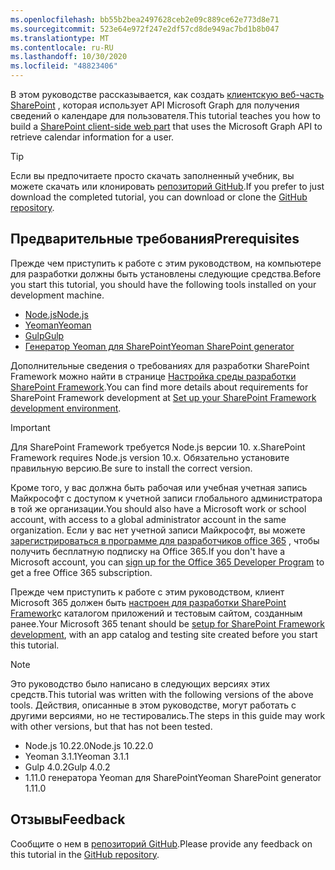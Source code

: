 ```yaml
---
ms.openlocfilehash: bb55b2bea2497628ceb2e09c889ce62e773d8e71
ms.sourcegitcommit: 523e64e972f247e2df57cd8de949ac7bd1b8b047
ms.translationtype: MT
ms.contentlocale: ru-RU
ms.lasthandoff: 10/30/2020
ms.locfileid: "48823406"
---
```

<!-- markdownlint-disable MD002 MD041 -->

<span data-ttu-id="11d0d-101">В этом руководстве рассказывается, как создать [клиентскую веб-часть SharePoint](https://docs.microsoft.com/sharepoint/dev/spfx/web-parts/overview-client-side-web-parts) , которая использует API Microsoft Graph для получения сведений о календаре для пользователя.</span><span class="sxs-lookup"><span data-stu-id="11d0d-101">This tutorial teaches you how to build a [SharePoint client-side web part](https://docs.microsoft.com/sharepoint/dev/spfx/web-parts/overview-client-side-web-parts) that uses the Microsoft Graph API to retrieve calendar information for a user.</span></span>

> [!TIP]
> <span data-ttu-id="11d0d-102">Если вы предпочитаете просто скачать заполненный учебник, вы можете скачать или клонировать [репозиторий GitHub](https://github.com/microsoftgraph/msgraph-training-spfx).</span><span class="sxs-lookup"><span data-stu-id="11d0d-102">If you prefer to just download the completed tutorial, you can download or clone the [GitHub repository](https://github.com/microsoftgraph/msgraph-training-spfx).</span></span>

## <a name="prerequisites"></a><span data-ttu-id="11d0d-103">Предварительные требования</span><span class="sxs-lookup"><span data-stu-id="11d0d-103">Prerequisites</span></span>

<span data-ttu-id="11d0d-104">Прежде чем приступить к работе с этим руководством, на компьютере для разработки должны быть установлены следующие средства.</span><span class="sxs-lookup"><span data-stu-id="11d0d-104">Before you start this tutorial, you should have the following tools installed on your development machine.</span></span>

- [<span data-ttu-id="11d0d-105">Node.js</span><span class="sxs-lookup"><span data-stu-id="11d0d-105">Node.js</span></span>](https://nodejs.org/en/download/releases/)
- [<span data-ttu-id="11d0d-106">Yeoman</span><span class="sxs-lookup"><span data-stu-id="11d0d-106">Yeoman</span></span>](https://yeoman.io/)
- [<span data-ttu-id="11d0d-107">Gulp</span><span class="sxs-lookup"><span data-stu-id="11d0d-107">Gulp</span></span>](https://gulpjs.com/)
- [<span data-ttu-id="11d0d-108">Генератор Yeoman для SharePoint</span><span class="sxs-lookup"><span data-stu-id="11d0d-108">Yeoman SharePoint generator</span></span>](https://docs.microsoft.com/sharepoint/dev/spfx/toolchain/scaffolding-projects-using-yeoman-sharepoint-generator)

<span data-ttu-id="11d0d-109">Дополнительные сведения о требованиях для разработки SharePoint Framework можно найти в странице [Настройка среды разработки SharePoint Framework](https://docs.microsoft.com/sharepoint/dev/spfx/set-up-your-development-environment).</span><span class="sxs-lookup"><span data-stu-id="11d0d-109">You can find more details about requirements for SharePoint Framework development at [Set up your SharePoint Framework development environment](https://docs.microsoft.com/sharepoint/dev/spfx/set-up-your-development-environment).</span></span>

> [!IMPORTANT]
> <span data-ttu-id="11d0d-110">Для SharePoint Framework требуется Node.js версии 10. x.</span><span class="sxs-lookup"><span data-stu-id="11d0d-110">SharePoint Framework requires Node.js version 10.x.</span></span> <span data-ttu-id="11d0d-111">Обязательно установите правильную версию.</span><span class="sxs-lookup"><span data-stu-id="11d0d-111">Be sure to install the correct version.</span></span>

<span data-ttu-id="11d0d-112">Кроме того, у вас должна быть рабочая или учебная учетная запись Майкрософт с доступом к учетной записи глобального администратора в той же организации.</span><span class="sxs-lookup"><span data-stu-id="11d0d-112">You should also have a Microsoft work or school account, with access to a global administrator account in the same organization.</span></span> <span data-ttu-id="11d0d-113">Если у вас нет учетной записи Майкрософт, вы можете [зарегистрироваться в программе для разработчиков office 365](https://developer.microsoft.com/office/dev-program) , чтобы получить бесплатную подписку на Office 365.</span><span class="sxs-lookup"><span data-stu-id="11d0d-113">If you don't have a Microsoft account, you can [sign up for the Office 365 Developer Program](https://developer.microsoft.com/office/dev-program) to get a free Office 365 subscription.</span></span>

<span data-ttu-id="11d0d-114">Прежде чем приступить к работе с этим руководством, клиент Microsoft 365 должен быть [настроен для разработки SharePoint Framework](https://docs.microsoft.com/sharepoint/dev/spfx/set-up-your-developer-tenant)с каталогом приложений и тестовым сайтом, созданным ранее.</span><span class="sxs-lookup"><span data-stu-id="11d0d-114">Your Microsoft 365 tenant should be [setup for SharePoint Framework development](https://docs.microsoft.com/sharepoint/dev/spfx/set-up-your-developer-tenant), with an app catalog and testing site created before you start this tutorial.</span></span>

> [!NOTE]
> <span data-ttu-id="11d0d-115">Это руководство было написано в следующих версиях этих средств.</span><span class="sxs-lookup"><span data-stu-id="11d0d-115">This tutorial was written with the following versions of the above tools.</span></span> <span data-ttu-id="11d0d-116">Действия, описанные в этом руководстве, могут работать с другими версиями, но не тестировались.</span><span class="sxs-lookup"><span data-stu-id="11d0d-116">The steps in this guide may work with other versions, but that has not been tested.</span></span>
>
> - <span data-ttu-id="11d0d-117">Node.js 10.22.0</span><span class="sxs-lookup"><span data-stu-id="11d0d-117">Node.js 10.22.0</span></span>
> - <span data-ttu-id="11d0d-118">Yeoman 3.1.1</span><span class="sxs-lookup"><span data-stu-id="11d0d-118">Yeoman 3.1.1</span></span>
> - <span data-ttu-id="11d0d-119">Gulp 4.0.2</span><span class="sxs-lookup"><span data-stu-id="11d0d-119">Gulp 4.0.2</span></span>
> - <span data-ttu-id="11d0d-120">1.11.0 генератора Yeoman для SharePoint</span><span class="sxs-lookup"><span data-stu-id="11d0d-120">Yeoman SharePoint generator 1.11.0</span></span>

## <a name="feedback"></a><span data-ttu-id="11d0d-121">Отзывы</span><span class="sxs-lookup"><span data-stu-id="11d0d-121">Feedback</span></span>

<span data-ttu-id="11d0d-122">Сообщите о нем в [репозиторий GitHub](https://github.com/microsoftgraph/msgraph-training-spfx).</span><span class="sxs-lookup"><span data-stu-id="11d0d-122">Please provide any feedback on this tutorial in the [GitHub repository](https://github.com/microsoftgraph/msgraph-training-spfx).</span></span>

